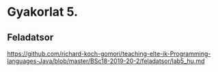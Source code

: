 # Gyakorlat 5.

## Feladatsor

https://github.com/richard-koch-gomori/teaching-elte-ik-Programming-languages-Java/blob/master/BSc18-2019-20-2/feladatsor/lab5_hu.md
